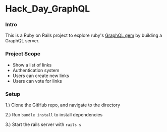 # Hack_Day_GraphQL

### Intro
This is a Ruby on Rails project to explore ruby's [GraphQL gem](https://graphql-ruby.org/) by building a GraphQL server.

### Project Scope
+ Show a list of links
+ Authentication system
+ Users can create new links
+ Users can vote for links

### Setup

1.) Clone the GitHub repo, and navigate to the directory

2.) Run `bundle install` to install dependencies

3.) Start the rails server with `rails s`
